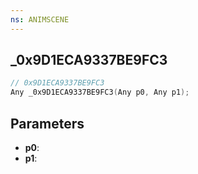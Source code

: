 ```yaml
---
ns: ANIMSCENE
---
```

## _0x9D1ECA9337BE9FC3

```c
// 0x9D1ECA9337BE9FC3
Any _0x9D1ECA9337BE9FC3(Any p0, Any p1);
```

## Parameters
* **p0**:
* **p1**:
